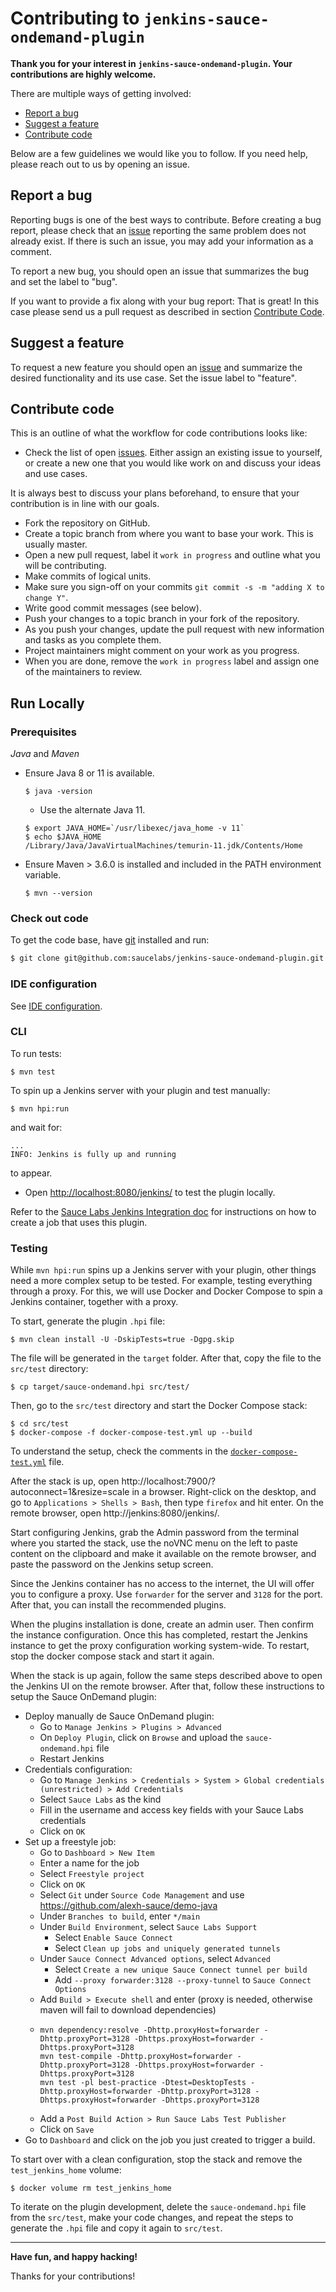 # Contributing to `jenkins-sauce-ondemand-plugin`

**Thank you for your interest in `jenkins-sauce-ondemand-plugin`. Your contributions are highly
welcome.**

There are multiple ways of getting involved:

- [Report a bug](#report-a-bug)
- [Suggest a feature](#suggest-a-feature)
- [Contribute code](#contribute-code)

Below are a few guidelines we would like you to follow.
If you need help, please reach out to us by opening an issue.

## Report a bug

Reporting bugs is one of the best ways to contribute. Before creating a bug report, please check
that an [issue](/issues) reporting the same problem does not already exist. If there is such an
issue, you may add your information as a comment.

To report a new bug, you should open an issue that summarizes the bug and set the label to "bug".

If you want to provide a fix along with your bug report: That is great! In this case please send us
a pull request as described in section [Contribute Code](#contribute-code).

## Suggest a feature

To request a new feature you should open an [issue](../../issues/new) and summarize the desired
functionality and its use case. Set the issue label to "feature".

## Contribute code

This is an outline of what the workflow for code contributions looks like:

- Check the list of open [issues](../../issues). Either assign an existing issue to yourself, or
  create a new one that you would like work on and discuss your ideas and use cases.

It is always best to discuss your plans beforehand, to ensure that your contribution is in line with
our goals.

- Fork the repository on GitHub.
- Create a topic branch from where you want to base your work. This is usually master.
- Open a new pull request, label it `work in progress` and outline what you will be contributing.
- Make commits of logical units.
- Make sure you sign-off on your commits `git commit -s -m "adding X to change Y"`.
- Write good commit messages (see below).
- Push your changes to a topic branch in your fork of the repository.
- As you push your changes, update the pull request with new information and tasks as you complete
  them.
- Project maintainers might comment on your work as you progress.
- When you are done, remove the `work in progress` label and assign one of the maintainers to
  review.

## Run Locally

### Prerequisites

_Java_ and _Maven_

- Ensure Java 8 or 11 is available.

  ```console
  $ java -version
  ```
  - Use the alternate Java 11.

  ```console
  $ export JAVA_HOME=`/usr/libexec/java_home -v 11`
  $ echo $JAVA_HOME
  /Library/Java/JavaVirtualMachines/temurin-11.jdk/Contents/Home
  ```

- Ensure Maven > 3.6.0 is installed and included in the PATH environment variable.

  ```console
  $ mvn --version
  ```

### Check out code

To get the code base, have [git](https://git-scm.com/downloads) installed and run:

```sh
$ git clone git@github.com:saucelabs/jenkins-sauce-ondemand-plugin.git
```

### IDE configuration

See [IDE configuration](https://jenkins.io/doc/developer/development-environment/ide-configuration/).

### CLI

To run tests:

```console
$ mvn test
```

To spin up a Jenkins server with your plugin and test manually:

```console
$ mvn hpi:run
```

and wait for:

```text
...
INFO: Jenkins is fully up and running
```

to appear.

- Open <http://localhost:8080/jenkins/> to test the plugin locally.

Refer to the [Sauce Labs Jenkins Integration doc](https://docs.saucelabs.com/ci/jenkins/index.html)
for instructions on how to create a job that uses this plugin.

### Testing

While `mvn hpi:run` spins up a Jenkins server with your plugin, other things need a more complex
setup to be tested. For example, testing everything through a proxy. For this, we will use Docker
and Docker Compose to spin a Jenkins container, together with a proxy.

To start, generate the plugin `.hpi` file:

```console
$ mvn clean install -U -DskipTests=true -Dgpg.skip
```

The file will be generated in the `target` folder. After that, copy the file to the `src/test`
directory:

```console
$ cp target/sauce-ondemand.hpi src/test/
```

Then, go to the `src/test` directory and start the Docker Compose stack:

```console
$ cd src/test
$ docker-compose -f docker-compose-test.yml up --build
```

To understand the setup, check the comments in the
[`docker-compose-test.yml`](./src/test/docker-compose-test.yml) file.

After the stack is up, open http://localhost:7900/?autoconnect=1&resize=scale in a browser.
Right-click on the desktop, and go to `Applications > Shells > Bash`, then type `firefox` and hit
enter. On the remote browser, open http://jenkins:8080/jenkins/.

Start configuring Jenkins, grab the Admin password from the terminal where you started the stack,
use the noVNC menu on the left to paste content on the clipboard and make it available on the
remote browser, and paste the password on the Jenkins setup screen.

Since the Jenkins container has no access to the internet, the UI will offer you to configure a
proxy. Use `forwarder` for the server and `3128` for the port. After that, you can install the
recommended plugins.

When the plugins installation is done, create an admin user. Then confirm the instance
configuration. Once this has completed, restart the Jenkins instance to get the proxy
configuration working system-wide. To restart, stop the docker compose stack and start it again.

When the stack is up again, follow the same steps described above to open the Jenkins UI on the
remote browser. After that, follow these instructions to setup the Sauce OnDemand plugin:

- Deploy manually de Sauce OnDemand plugin:
    - Go to `Manage Jenkins > Plugins > Advanced`
    - On `Deploy Plugin`, click on `Browse` and upload the `sauce-ondemand.hpi` file
    - Restart Jenkins
- Credentials configuration:
    - Go
      to `Manage Jenkins > Credentials > System > Global credentials (unrestricted) > Add Credentials`
    - Select `Sauce Labs` as the kind
    - Fill in the username and access key fields with your Sauce Labs credentials
    - Click on `OK`
- Set up a freestyle job:
    - Go to `Dashboard > New Item`
    - Enter a name for the job
    - Select `Freestyle project`
    - Click on `OK`
    - Select `Git` under `Source Code Management` and use https://github.com/alexh-sauce/demo-java
    - Under `Branches to build`, enter `*/main`
    - Under `Build Environment`, select `Sauce Labs Support`
        - Select `Enable Sauce Connect`
        - Select `Clean up jobs and uniquely generated tunnels`
    - Under `Sauce Connect Advanced options`, select `Advanced`
        - Select `Create a new unique Sauce Connect tunnel per build`
        - Add `--proxy forwarder:3128 --proxy-tunnel` to `Sauce Connect Options`
    - Add `Build > Execute shell` and enter (proxy is needed, otherwise maven will fail to download
      dependencies)
    - ```console
      mvn dependency:resolve -Dhttp.proxyHost=forwarder -Dhttp.proxyPort=3128 -Dhttps.proxyHost=forwarder -Dhttps.proxyPort=3128
      mvn test-compile -Dhttp.proxyHost=forwarder -Dhttp.proxyPort=3128 -Dhttps.proxyHost=forwarder -Dhttps.proxyPort=3128
      mvn test -pl best-practice -Dtest=DesktopTests -Dhttp.proxyHost=forwarder -Dhttp.proxyPort=3128 -Dhttps.proxyHost=forwarder -Dhttps.proxyPort=3128
      ```
    - Add a `Post Build Action > Run Sauce Labs Test Publisher`
    - Click on `Save`
- Go to `Dashboard` and click on the job you just created to trigger a build.

To start over with a clean configuration, stop the stack and remove the `test_jenkins_home` volume:

```console
$ docker volume rm test_jenkins_home
```

To iterate on the plugin development, delete the `sauce-ondemand.hpi` file from the `src/test`,
make your code changes, and repeat the steps to generate the `.hpi` file and copy it again
to `src/test`.

---

**Have fun, and happy hacking!**

Thanks for your contributions!
